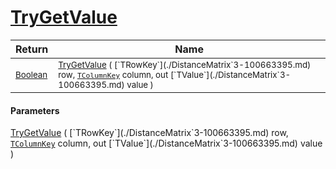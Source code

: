 # [TryGetValue](./DistanceMatrix`3-100663395.md)



| Return | Name | 
| --- | --- | 
| <sub>[Boolean](https://docs.microsoft.com/en-us/dotnet/api/System.Boolean)</sub>| <sub>[TryGetValue](./DistanceMatrix`3-100663395.md) ( [`TRowKey`](./DistanceMatrix`3-100663395.md) row, [`TColumnKey`](./DistanceMatrix`3-100663395.md) column, out [`TValue`](./DistanceMatrix`3-100663395.md) value )</sub>| <br>


#### Parameters
[TryGetValue](./DistanceMatrix`3-100663395.md) ( [`TRowKey`](./DistanceMatrix`3-100663395.md) row, [`TColumnKey`](./DistanceMatrix`3-100663395.md) column, out [`TValue`](./DistanceMatrix`3-100663395.md) value )